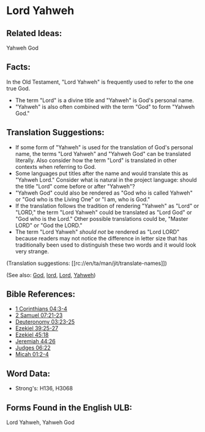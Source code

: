 # Lord Yahweh

## Related Ideas:

Yahweh God


## Facts:

In the Old Testament, "Lord Yahweh" is frequently used to refer to the one true God.

* The term "Lord" is a divine title and "Yahweh" is God's personal name.
* "Yahweh" is also often combined with the term "God" to form "Yahweh God."

## Translation Suggestions:

* If some form of "Yahweh" is used for the translation of God's personal name, the terms "Lord Yahweh" and "Yahweh God" can be translated literally. Also consider how the term "Lord" is translated in other contexts when referring to God.
* Some languages put titles after the name and would translate this as "Yahweh Lord." Consider what is natural in the project language: should the title "Lord" come before or after "Yahweh"?
* "Yahweh God" could also be rendered as "God who is called Yahweh" or "God who is the Living One" or "I am, who is God."
* If the translation follows the tradition of rendering "Yahweh" as "Lord" or "LORD," the term "Lord Yahweh" could be translated as "Lord God" or "God who is the Lord." Other possible translations could be, "Master LORD" or "God the LORD."
* The term "Lord Yahweh" _should not_ be rendered as "Lord LORD" because readers may not notice the difference in letter size that has traditionally been used to distinguish these two words and it would look very strange.

(Translation suggestions: [[rc://en/ta/man/jit/translate-names]])

(See also: [God](../kt/god.md), [lord](../kt/lord.md), [Lord](../kt/lord.md), [Yahweh](../kt/yahweh.md))

## Bible References:

* [1 Corinthians 04:3-4](rc://en/tn/help/1co/04/03)
* [2 Samuel 07:21-23](rc://en/tn/help/2sa/07/21)
* [Deuteronomy 03:23-25](rc://en/tn/help/deu/03/23)
* [Ezekiel 39:25-27](rc://en/tn/help/ezk/39/25)
* [Ezekiel 45:18](rc://en/tn/help/ezk/45/18)
* [Jeremiah 44:26](rc://en/tn/help/jer/44/26)
* [Judges 06:22](rc://en/tn/help/jdg/06/22)
* [Micah 01:2-4](rc://en/tn/help/mic/01/02)

## Word Data:

* Strong's: H136, H3068

## Forms Found in the English ULB:

Lord Yahweh, Yahweh God




